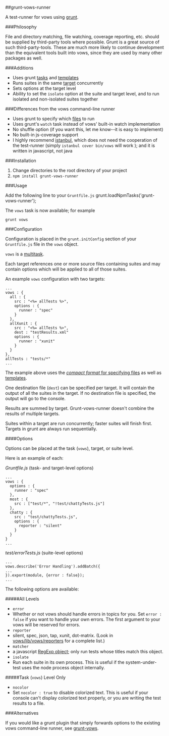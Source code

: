 ##grunt-vows-runner

A test-runner for vows using [grunt](http://gruntjs.com/).

###Philosophy

File and directory matching, file watching, coverage reporting, etc. should be supplied by third-party tools where possible.
Grunt is a great source of such third-party-tools.  These are much more likely to continue development than the equivalent
tools built into vows, since they are used by many other packages as well.

###Additions

* Uses grunt [tasks](http://gruntjs.com/configuring-tasks) and [templates](http://gruntjs.com/configuring-tasks#templates)
* Runs suites in the same [target](http://gruntjs.com/configuring-tasks#task-configuration-and-targets)
concurrently
* Sets options at the target level
* Ability to set the ``isolate`` option at the suite and target level, and to run isolated and non-isolated suites together

###Differences from the vows command-line runner

* Uses grunt to specify which [files](http://gruntjs.com/configuring-tasks#files) to run
* Uses grunt's ``watch`` task instead of vows' built-in watch implementation
* No shuffle option (if you want this, let me know--it is easy to implement)
* No built-in js-coverage support
 * I highly recommend [istanbul](https://github.com/yahoo/istanbul), which does not need the cooperation of the test-runner
 (simply ``istanbul cover bin/vows`` will work ); and it is written in javascript, not java

###Installation

1. Change directories to the root directory of your project
2. ``npm install grunt-vows-runner``

###Usage

Add the following line to your ``Gruntfile.js``
    grunt.loadNpmTasks('grunt-vows-runner');

The ``vows`` task is now available; for example

    grunt vows

###Configuration

Configuration is placed in the ``grunt.initConfig`` section of your ``Gruntfile.js`` file in the ``vows`` object.

``vows`` is a [multitask](http://gruntjs.com/creating-tasks#multi-tasks).

Each target references one or more source files containing suites and may contain options which will be applied to all of those
suites.

An example ``vows`` configuration with two targets:

    ...
    vows : {
      all : {
        src : "<%= allTests %>",
        options : {
          runner : "spec"
        }
      },
      allXunit : {
        src : "<%= allTests %>",
        dest : "testResults.xml"
        options : {
          runner : "xunit"
        }
      }
    },
    allTests : "tests/*"
    ...

The example above uses the [_compact format_ for specifying files](http://gruntjs.com/configuring-tasks#compact-format)
as well as [templates](http://gruntjs.com/configuring-tasks#templates).

One destination file (``dest``) can be specified per target.  It will contain the output of all the suites in the target.  If no
destination file is specified, the output will go to the console.

Results are summed by target.  Grunt-vows-runner doesn't combine the results of multiple targets.

Suites within a target are run concurrently; faster suites will finish first.  Targets in grunt are always run sequentially.

####Options

Options can be placed at the task (``vows``), target, or suite level.

Here is an example of each:

_Gruntfile.js_ (task- and target-level options)

    ...
    vows : {
      options : {
        runner : "spec"
      },
      most : {
        src : ["test/*", "!test/chattyTests.js"]
      },
      chatty : {
        src : "test/chattyTests.js",
        options : {
          reporter : "silent"
        }
      }
    }
    ...

_test/errorTests.js_ (suite-level options)

    ...
    vows.describe('Error Handling').addBatch({
    ...
    }).export(module, {error : false});
    ...

The following options are available:

#####All Levels

* ``error``
 * Whether or not vows should handle errors in topics for you.  Set ``error : false`` if you want to handle your own errors.
 The first argument to your vows will be reserved for errors.
* ``reporter``
 * silent, spec, json, tap, xunit, dot-matrix.  (Look in [vows/lib/vows/reporters](https://github.com/cloudhead/vows/tree/master/lib/vows/reporters)
  for a complete list.)
* ``matcher``
 * a javascript [RegExp object](http://www.w3schools.com/jsref/jsref_obj_regexp.asp); only run tests whose titles match this
 object.
* ``isolate``
 * Run each suite in its own process.  This is useful if the system-under-test uses the node process object internally.

#####Task (``vows``) Level Only

* ``nocolor``
 * Set ``nocolor : true`` to disable colorized text.  This is useful if your console can't display colorized text properly,
 or you are writing the test results to a file.

###Alternatives

If you would like a grunt plugin that simply forwards options to the existing vows command-line runner,
see [grunt-vows](https://github.com/CMTegner/grunt-vows).


